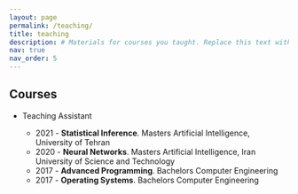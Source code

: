 ```yaml
---
layout: page
permalink: /teaching/
title: teaching
description: # Materials for courses you taught. Replace this text with your description.
nav: true
nav_order: 5
---
```


## Courses

- Teaching Assistant

  - 2021 - **Statistical Inference**. Masters Artificial Intelligence, University of Tehran
  - 2020 - **Neural Networks**. Masters Artificial Intelligence, Iran University of Science and Technology
  - 2017 - **Advanced Programming**. Bachelors Computer Engineering
  - 2017 - **Operating Systems**. Bachelors Computer Engineering


